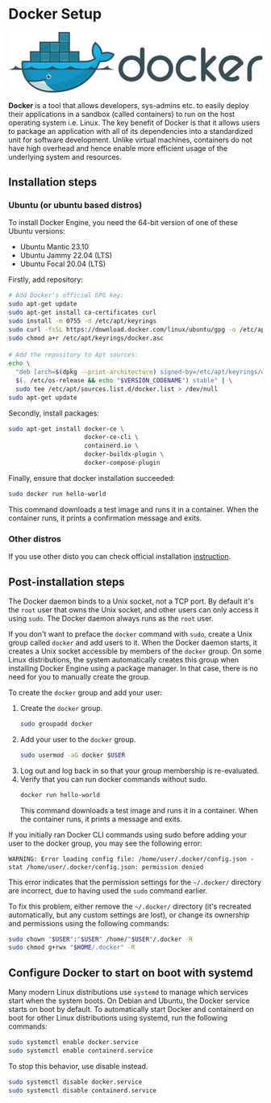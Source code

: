 # Docker Setup

![Docker logo](img/Docker_logo.svg "Docker logo")

**Docker** is a tool that allows developers, sys-admins etc. to easily deploy their
applications in a sandbox (called containers) to run on the host operating system
i.e. Linux. The key benefit of Docker is that it allows users to package an
application with all of its dependencies into a standardized unit for software
development. Unlike virtual machines, containers do not have high overhead and
hence enable more efficient usage of the underlying system and resources.

## Installation steps

### Ubuntu (or ubuntu based distros)

To install Docker Engine, you need the 64-bit version of one of these Ubuntu versions:
- Ubuntu Mantic 23.10
- Ubuntu Jammy 22.04 (LTS)
- Ubuntu Focal 20.04 (LTS)

Firstly, add repository:
```sh
# Add Docker's official GPG key:
sudo apt-get update
sudo apt-get install ca-certificates curl
sudo install -m 0755 -d /etc/apt/keyrings
sudo curl -fsSL https://download.docker.com/linux/ubuntu/gpg -o /etc/apt/keyrings/docker.asc
sudo chmod a+r /etc/apt/keyrings/docker.asc

# Add the repository to Apt sources:
echo \
  "deb [arch=$(dpkg --print-architecture) signed-by=/etc/apt/keyrings/docker.asc] https://download.docker.com/linux/ubuntu \
  $(. /etc/os-release && echo "$VERSION_CODENAME") stable" | \
  sudo tee /etc/apt/sources.list.d/docker.list > /dev/null
sudo apt-get update
```

Secondly, install packages:
```sh
sudo apt-get install docker-ce \
                     docker-ce-cli \
                     containerd.io \
                     docker-buildx-plugin \
                     docker-compose-plugin
```

Finally, ensure that docker installation succeeded:
```sh
sudo docker run hello-world
```
This command downloads a test image and runs it in a container. When the
container runs, it prints a confirmation message and exits.

### Other distros

If you use other disto you can check official installation [instruction](https://docs.docker.com/engine/install/ "Docker installation instruction").

## Post-installation steps

The Docker daemon binds to a Unix socket, not a TCP port. By default it's the
`root` user that owns the Unix socket, and other users can only access it using
`sudo`. The Docker daemon always runs as the `root` user.

If you don't want to preface the `docker` command with `sudo`, create a Unix
group called `docker` and add users to it. When the Docker daemon starts, it
creates a Unix socket accessible by members of the `docker` group. On some Linux
distributions, the system automatically creates this group when installing Docker
Engine using a package manager. In that case, there is no need for you to
manually create the group.

To create the `docker` group and add your user:
1. Create the `docker` group.
   ```sh
   sudo groupadd docker
   ```
1. Add your user to the `docker` group.
   ```sh
   sudo usermod -aG docker $USER
   ```
1. Log out and log back in so that your group membership is re-evaluated.
1. Verify that you can run docker commands without sudo.
   ```sh
   docker run hello-world
   ```
   This command downloads a test image and runs it in a container. When the
   container runs, it prints a message and exits.

If you initially ran Docker CLI commands using sudo before adding your user to
the docker group, you may see the following error:
```
WARNING: Error loading config file: /home/user/.docker/config.json -
stat /home/user/.docker/config.json: permission denied
```
This error indicates that the permission settings for the `~/.docker/` directory
are incorrect, due to having used the `sudo` command earlier.

To fix this problem, either remove the `~/.docker/` directory (it's recreated
automatically, but any custom settings are lost), or change its ownership and
permissions using the following commands:
```sh
sudo chown "$USER":"$USER" /home/"$USER"/.docker -R
sudo chmod g+rwx "$HOME/.docker" -R
```


## Configure Docker to start on boot with systemd

Many modern Linux distributions use `systemd` to manage which services start when
the system boots. On Debian and Ubuntu, the Docker service starts on boot by
default. To automatically start Docker and containerd on boot for other Linux
distributions using systemd, run the following commands:
```sh
sudo systemctl enable docker.service
sudo systemctl enable containerd.service
```
To stop this behavior, use disable instead.
```sh
sudo systemctl disable docker.service
sudo systemctl disable containerd.service
```
